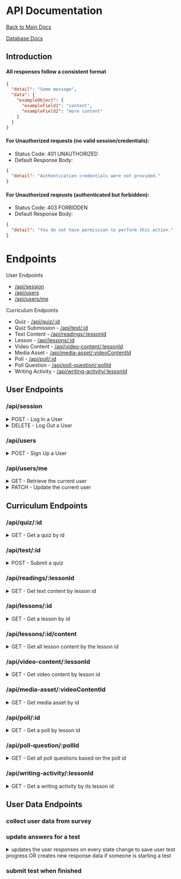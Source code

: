 # API Documentation

[Back to Main Docs](../README.md)

[Database Docs](./database-diagram.md)

## Introduction

#### All responses follow a consistent format

```json
{
  "detail": "Some message",
  "data": {
    "exampleObject": {
      "exampleField1": "content",
      "exampleField2": "more content"
    }
  }
}
```

#### For **Unauthorized** requests (no valid session/credentials):

- Status Code: 401 UNAUTHORIZED
- Default Response Body:

```json
{
  "detail": "Authentication credentials were not provided."
}
```

#### For **Unauthorized** reqeusts (authenticated but forbidden):

- Status Code: 403 FORBIDDEN
- Default Response Body:

```json
{
  "detail": "You do not have permission to perform this action."
}
```

# Endpoints

User Endpoints

- [/api/session](#apisession)
- [/api/users](#apiusers)
- [/api/users/me](#apiusersme)

Curriculum Endpoints

- Quiz - [/api/quiz/:id](#apiquizid)
- Quiz Submission - [/api/test/:id](#apitestid)
- Text Content - [/api/readings/:lessonId](#apireadingslessonid)
- Lesson - [/api/lessons/:id](#apilessonsid)
- Video Content - [/api/video-content/:lessonId](#apivideo-contentlessonid)
- Media Asset - [/api/media-asset/:videoContentId](#apimedia-assetvideocontentid)
- Poll - [/api/poll/:id](#apipollid)
- Poll Question - [/api/poll-question/:pollId](#apipoll-questionpollid)
- Writing Activity - [/api/writing-activity/:lessonId](#apiwriting-activitylessonid)

## User Endpoints

### /api/session

<details>
<summary>POST - Log In a User</summary>
Logs in a current user with valid credentials and returns the current user's
information.

- Require Authentication: false
- Request

  - Method `POST`
  - URL: /api/session
  - Headers:
    - Content-Type: application/json
  - Body:

    ```json
    {
      "credential": "js01ca28",
      "password": "secret password"
    }
    ```

- Successful Response

  - Status Code: 200
  - Headers:
    - Content-Type: application/json
  - Body:

    ```json
    {
      "detail": "successfully logged in the user",
      "data": {
        "user": {
          "id": 1,
          "username": "js01ca28",
          "display_name": "John Smith",
          "facility_id": "94805897432092394720",
          "profile_picture": "cdn://user/1?height=100&width=100",
          "consent": false
        }
      }
    }
    ```

- Error Response: Invalid credentials

  - Status Code: 401
  - Headers:
    - Content-Type: application/json
  - Body:

    ```json
    {
      "message": "Invalid credentials"
    }
    ```

- Error response: Body validation errors

  - Status Code: 400
  - Headers:
    - Content-Type: application/json
  - Body:

        ```json
        {
          "message": "Bad Request", // (or "Validation error" if generated by Sequelize),
          "errors": {
            "credential": "Email or username is required",
            "password": "Password is required"
          }
        }
        ```

    </details>

<details>
<summary>DELETE - Log Out a User</summary>
Returns the information about the current user that is logged in.

- Require Authentication: true
- Request

  - Method: DELETE
  - URL: /api/session
  - Body: none

- Successful Response when there is a logged in user

  - Status Code: 200
  - Headers:
    - Content-Type: application/json
  - Body:

        ```json
        {
          "detail":"Logout successful",
          "data": {}
        }
        ```

    </details>

### /api/users

<details>
<summary>POST - Sign Up a User</summary>
Creates a new user, logs them in as the current user, and returns the current
user's information.

- Require Authentication: false
- Request

  - Method `POST`
  - URL: /api/users
  - Headers:
    - Content-Type: application/json
  - Body:

    ```json
    {
      "firstName": "John",
      "lastName": "Smith",
      "email": "john.smith@gmail.com",
      "username": "JohnSmith",
      "password": "secret password",
      "passwordConfirm": "secret password"
    }
    ```

- Successful Response

  - Status Code: 200
  - Headers:
    - Content-Type: application/json
  - Body:

    ```json
    {
      "detail": "successful user creation completed",
      "data": {
        "user": {
          "id": 1,
          "firstName": "John",
          "lastName": "Smith",
          "email": "john.smith@gmail.com",
          "username": "JohnSmith"
        }
      }
    }
    ```

- Error response: User already exists with the specified email

  - Status Code: 500
  - Headers:
    - Content-Type: application/json
  - Body:

    ```json
    {
      "message": "User already exists",
      "errors": {
        "email": "User with that email already exists"
      }
    }
    ```

- Error response: User already exists with the specified username

  - Status Code: 500
  - Headers:
    - Content-Type: application/json
  - Body:

    ```json
    {
      "message": "User already exists",
      "errors": {
        "username": "User with that username already exists"
      }
    }
    ```

- Error response: Body validation errors

  - Status Code: 400
  - Headers:
    - Content-Type: application/json
  - Body:

    ```json
    {
      "message": "Bad Request", // (or "Validation error" if generated by Sequelize),
      "errors": {
        "email": "Invalid email",
        "username": "Username is required",
        "firstName": "First Name is required",
        "lastName": "Last Name is required"
      }
    }
    ```

    </details>

### /api/users/me

<details>
<summary>GET - Retrieve the current user</summary>
Confirms the current user is logged in, and returns user info.

- Require Authentication: true
- Request

  - Method `GET`
  - URL: /api/users/me
  - Headers:
    - Content-Type: application/json
  - Body: None

- Successful Response

  - Status Code: 200
  - Headers:
    - Content-Type: application/json
  - Body:

    ```json
    {
      "detail": "",
      "data": {
        "user": {
          "id": 1,
          "username": "js01ca28",
          "display_name": "John Smith",
          "facility_id": "94805897432092394720",
          "profile_picture": "cdn://user/1?height=100&width=100",
          "consent": false
        }
      }
    }
    ```

    </details>

<details>
<summary>PATCH - Update the current user</summary>
Updates the current user's info, or does not change it, depending on the content.

- Require Authentication: true
- Request

  - Method `PATCH`
  - URL: /api/users/me
  - Headers:
    - Content-Type: application/json
  - Body:

    ```json
    {
      "display_name": "Jane Smith",
      "profile_picture": "https://example.png",
      "consent": false
    }
    ```

- Successful Response

  - Status Code: 200
  - Headers:
    - Content-Type: application/json
  - Body:

    ```json
    {
      "detail": "",
      "data": {
        "user": {
          "id": 1,
          "username": "js01ca28",
          "display_name": "Jane Smith",
          "facility_id": "94805897432092394720",
          "profile_picture": "https://example.png",
          "consent": false
        }
      }
    }
    ```

    </details>

## Curriculum Endpoints

### /api/quiz/:id

<details>
<summary>GET - Get a quiz by id</summary>
Retrieves a quiz by its ID.

- Request

  - Method `GET`
  - URL: /api/quiz/:id
  - Body: None

- Response

  - Status Code: 200
  - Headers:
    - Content-Type: application/json
  - Body:

    ```json
    {
      "detail": " successfully retrieved a quiz by its id",
      "data": {
        "id": "12345",
        "title": "Random Quiz Title",
        "lesson_id": "67890",
        "instructions": "Complete all questions within 10 minutes.",
        "passing_score": 80,
        "feedback": "Great job! Keep practicing."
      }
    }
    ```

    </details>

### /api/test/:id

<details>
<summary>POST - Submit a quiz</summary>
submits results of quiz along with its data

- Require Authentication: true
- Request

  - Method `POST`
  - URL: /api/test/:id
  - Body:

    ```json
    {
      "userId": 1,
      "testId": 1,
      "answers": {
        "1": "a",
        "2": "b"
      },
      "timeStarted": "12:00",
      "timeFinished": "13:30",
      "totalTimeTaken": "1h 30m",
      "moreDataWeWant": "more data here"
    }
    ```

- Successful Response

  - Status Code: 200
  - Headers:
  - Content-Type: application/json
  - Body:

    ```json
    {
      "detail": " successfully submitted a quiz and recieved its results",
      "data": {
        "testId": 1,
        "userId": 1,
        "score": 70,
        "totalTimeTaken": "1h"
      }
    }
    ```

    </details>

### /api/readings/:lessonId

<details>
<summary>GET - Get text content by lesson id</summary>
Returns all the readings

- Require Authentication: true
- Request

  - Method `GET`
  - URL: /api/readings/:lessonId
  - Body: none

- Successful Response

  - Status Code: 200
  - Headers:
    - Content-Type: application/json
  - Body:

    ```json
    {
      "detail": " successfully retrieved text content by its lesson id",
      "data": {
        "Readings": [
          {
            "id": 1,
            "lessonId": 9495793,
            "title": "first reading",
            "order": 1,
            "content": "Lorem ipsum ...",
            "readingPt2": "Lorem ipsum ...",
            "CreatedAt": "2025-02-24 09:40:06.183551",
            "UpdatedAt": "2025-02-24 09:40:06.183551"
          }
        ]
      }
    }
    ```

- Error response: Couldn't find a reading with the specified id

  - Status Code: 404
  - Headers:
    - Content-Type: application/json
  - Body:

    ```json
    {
      "message": "text content couldn't be found with this id"
    }
    ```

    </details>

### /api/lessons/:id

<details>
<summary>GET - Get a lesson by id</summary>
Retrieves a lesson by its ID.

- Request

  - Method `GET`
  - URL: /api/lessons/:id
  - Body: None

- Response
  - Status Code: 200
  - Headers:
    - Content-Type: application/json
  - Body:
    ```json
    {
      "detail": "successfully retrieved a lesson by its id",
      "data": {
        "id": "1",
        "title": "college 101",
        "description": "helps you with college basics",
        "objectives": [
          "Understand college system",
          "learn what kind of colleges there are"
        ],
        "created_at": "2024-02-01T12:00:00Z",
        "updated_at": "2024-02-15T08:30:00Z"
      }
    }
    ```
    </details>

### /api/lessons/:id/content

<details>
<summary>GET - Get all lesson content by the lesson id </summary>
Retrieves the lessons content and formats it in order by lesson Id

- Request

  - Method `GET`
  - URL: /api/lessons/:lessonId/content
  - Body: None

- Response
  - Status Code: 200
  - Headers:
    - Content-Type: application/json
  - Body:
    ```json
    {
    "detail": "Successfully retrieved lesson content",
    "data": {
        "id": 23,
        "title": "Going to College",
        "description": "Learn about college preparation, applications, and financing",
        "objectives": [
            "Know the different types of higher education and degree types",
            "Apply for college",
            "Identify multiple strategies for financing college",
            "Understand basic vocabulary and terms around college and independent living"
        ],
        "order": 1,
        "tags": [
            "education",
            "college",
            "financing"
        ],
        "activities": {
            "1": {
                "id": 45,
                "lessonId": 23,
                "title": "Types of College",
                "content": "There are many types of colleges and ways to receive post-secondary education. There are also different types of degrees that you can get, providing various levels of expertise. Sometimes you won't know what a college offers until you ask, so it's all a matter of finding the perfect fit for you!",
                "order": 1,
                "type": "TextContent"
            },
            "2": {
                "id": 46,
                "lessonId": 23,
                "title": "Trade and Technical Schools",
                "content": "Trade and technical schools, sometimes called vocational training schools, are schools that provide education for a specific focus area without requiring general education classes. These schools typically provide certificates or associates degrees, take 1-3 years to complete, and often incorporate lots of hands-on experience.",
                "order": 2,
                "type": "TextContent"
            },
            "3": {
                "id": 47,
                "lessonId": 23,
                "title": "Community Colleges",
                "content": "Community colleges provide education for a variety of subjects, including general education and more career-specific classes. Most community colleges offer 2-year associates degrees and certificates. Some community colleges have begun offering 4-year bachelor's degrees as well.",
                "order": 3,
                "type": "TextContent"
            },
            "4": {
                "id": 23,
                "lessonId": 23,
                "title": "College Types Quiz",
                "instructions": "Select the type of college you would choose to attend for each career path.",
                "order": 4,
                "passingScore": 3,
                "feedbackConfig": {
                    "passing": "Great job! You understand the different types of colleges.",
                    "failing": "You might want to review the types of colleges section again."
                },
                "questions": [
                    {
                        "id": 34,
                        "quizId": 23,
                        "questionText": "Which type of college might you choose to attend to become a doctor?",
                        "questionType": "multiple_choice",
                        "hasCorrectAnswer": true,
                        "choices": {
                            "options": [
                                {
                                    "id": 1,
                                    "text": "Trade school",
                                    "is_correct": false
                                },
                                {
                                    "id": 2,
                                    "text": "Community college",
                                    "is_correct": false
                                },
                                {
                                    "id": 3,
                                    "text": "4-year college",
                                    "is_correct": false
                                },
                                {
                                    "id": 4,
                                    "text": "University",
                                    "is_correct": true
                                }
                            ],
                            "feedback": {
                                "correct": "If you want to become a doctor, you will need to first obtain a bachelor's degree and possibly some additional graduate school training before attending medical school, offered through a University.",
                                "incorrect": "To become a doctor requires medical school, which is offered at universities."
                            }
                        },
                        "isRequired": true,
                        "order": 1
                    },
                    {
                        "id": 35,
                        "quizId": 23,
                        "questionText": "Which type of college might you choose to attend to become a welder?",
                        "questionType": "multiple_choice",
                        "hasCorrectAnswer": true,
                        "choices": {
                            "options": [
                                {
                                    "id": 1,
                                    "text": "Trade school",
                                    "is_correct": true
                                },
                                {
                                    "id": 2,
                                    "text": "Community college",
                                    "is_correct": true
                                },
                                {
                                    "id": 3,
                                    "text": "4-year college",
                                    "is_correct": false
                                },
                                {
                                    "id": 4,
                                    "text": "University",
                                    "is_correct": false
                                }
                            ],
                            "feedback": {
                                "correct": "If you want to become a welder, you would likely attend a trade school or maybe a community college offering a certificate or associate's degree in welding.",
                                "incorrect": "Welding is a trade that is typically taught at trade schools or community colleges."
                            }
                        },
                        "isRequired": true,
                        "order": 2
                    }
                ],
                "type": "Quiz"
            },
            "5": {
                "id": 23,
                "lessonId": 23,
                "title": "Your Educational Plans",
                "instructions": "Share your thoughts about your educational goals. There are no right or wrong answers.",
                "order": 5,
                "config": {
                    "show_results": true,
                    "allow_anonymous": true
                },
                "questions": [
                    {
                        "id": 45,
                        "pollId": 23,
                        "questionText": "Which degree would you like to have?",
                        "options": [
                            {
                                "id": 1,
                                "text": "High school diploma"
                            },
                            {
                                "id": 2,
                                "text": "GED"
                            },
                            {
                                "id": 3,
                                "text": "Associate degree"
                            },
                            {
                                "id": 4,
                                "text": "Bachelor's degree"
                            },
                            {
                                "id": 5,
                                "text": "Master's degree"
                            },
                            {
                                "id": 6,
                                "text": "Professional degree"
                            },
                            {
                                "id": 7,
                                "text": "Doctoral degree"
                            }
                        ],
                        "allowMultiple": false,
                        "order": 1
                    },
                    {
                        "id": 46,
                        "pollId": 23,
                        "questionText": "Which degree do you think would be the hardest to get?",
                        "options": [
                            {
                                "id": 1,
                                "text": "High school diploma"
                            },
                            {
                                "id": 2,
                                "text": "GED"
                            },
                            {
                                "id": 3,
                                "text": "Associate degree"
                            },
                            {
                                "id": 4,
                                "text": "Bachelor's degree"
                            },
                            {
                                "id": 5,
                                "text": "Master's degree"
                            },
                            {
                                "id": 6,
                                "text": "Professional degree"
                            },
                            {
                                "id": 7,
                                "text": "Doctoral degree"
                            }
                        ],
                        "allowMultiple": false,
                        "order": 2
                    }
                ],
                "type": "Poll"
            }
        }
    }
  }
    ```
</details>

### /api/video-content/:lessonId

<details>
<summary>GET - Get video content by lesson id</summary>
Retrieves video content by its lesson Id.

- Request

  - Method `GET`
  - URL: /api/video-content/:lessonId
  - Body: None

- Response
  - Status Code: 200
  - Headers:
    - Content-Type: application/json
  - Body:
    ```json
    {
      "detail": " successfully retrieved video content by its lesson id",
      "data": {
        "id": "20",
        "lesson_id": "1",
        "title": "Introduction Video",
        "order": 2,
        "description": "An introductory video on programming concepts.",
        "video_metadata": { "duration": "5 minutes", "resolution": "1080p" },
        "created_at": "2024-02-02T14:30:00Z",
        "updated_at": "2024-02-15T09:15:00Z"
      }
    }
    ```
    </details>

### /api/media-asset/:videoContentId

<details>
<summary>GET - Get media asset by id</summary>
Retrieves a media asset by its videocontent id.

- Request

  - Method `GET`
  - URL: /api/media-asset/:videoContentId
  - Body: None

- Response
  - Status Code: 200
  - Headers:
    - Content-Type: application/json
  - Body:
    ```json
    {
      "detail": "",
      "data": {
        "id": "30",
        "video_content_id": "20",
        "file_path": "https://example.com/video.mp4",
        "asset_type": "video",
        "metadata": { "codec": "H.264", "bitrate": "3Mbps" },
        "content_type": "video/mp4",
        "file_size": 52428800,
        "created_at": "2024-02-02T15:00:00Z"
      }
    }
    ```
    </details>

### /api/poll/:id

<details>
<summary>GET - Get a poll by lesson id</summary>
Retrieves a poll by its lesson id.

- Request

  - Method `GET`
  - URL: /api/poll/:id
  - Body: None

- Response
  - Status Code: 200
  - Headers:
    - Content-Type: application/json
  - Body:
    ```json
    {
      "detail": "successfully retireved poll by its lesson id",
      "data": {
        "id": "40",
        "lesson_id": "1",
        "title": "what is your plan for college",
        "order": 3,
        "instructions": "pick your preferred option",
        "configuration": { "allow_multiple": false },
        "created_at": "2024-02-02T16:00:00Z",
        "updated_at": "2024-02-15T10:00:00Z"
      }
    }
    ```
    </details>

### /api/poll-question/:pollId

<details>
<summary>GET - Get all poll questions based on the poll id</summary>
get all poll questions based on the poll id

- Request

  - Method `GET`
  - URL: /api/poll-question/:pollId
  - Body: None

- Response
  - Status Code: 200
  - Headers:
    - Content-Type: application/json
  - Body:
    ```json
    {
      "detail":"successfully retrieved poll question by its poll id",
      "data": {
        "id":1,
        "poll_id":93549349,
        "questionText": "what is your favorite thing about college?",
        "options": {"option1": "some options here"},
        "allow_multiple": False,
        "order":1,
        "created_at": "2024-02-02T16:00:00Z",
        "updated_at": "2024-02-15T10:00:00Z"
      },
    }
    ```
    </details>

### /api/writing-activity/:lessonId

<details>
<summary>GET - Get a writing activity by its lesson id</summary>
Retrieves a writing activity by its lesson id.

- Request

  - Method `GET`
  - URL: /api/writing-activity/:lessonId
  - Body: None

- Response
  - Status Code: 200
  - Headers:
    - Content-Type: application/json
  - Body:
    ```json
    {
      "detail": " successfully retrieved writing activity by lesson id",
      "data": {
        "id": "50",
        "lesson_id": "1",
        "title": "Write a Short Paragraph about what you learned",
        "order": 4,
        "instructions": "Write your favorite part of what you've read or watched.",
        "prompts": ["take your time", "be honest when answering"],
        "created_at": "2024-02-02T17:00:00Z",
        "updated_at": "2024-02-15T11:00:00Z"
      }
    }
    ```
    </details>

## User Data Endpoints
### collect user data from survey
### update answers for a test
<details>
<summary>updates the user responses on every state change to save user test progress OR creates new response data if someone is starting a test</summary>
- Initial Request

  - Method: `POST`
  - URL: /api/userdata/:data_id
  - Headers:
    - Content-Type: application/json
  - body:
    ```json
    {
      "dataType": "quiz",
      "dataReferenceId": "uuid here"
    }
    ```

- Initial Response
  - Status Code: 201
  - Headers:
    - Content-Type: application/json
  - Body:
    ```json
    {
      "detail": " successfully retrieved writing activity by lesson id",
      "data": {
        "id": "uuid",
        "data_type": "quiz",
        "data_reference_id": "quiz uuid",
        "responses": {}
      }
    }
    ```

- Update Request

  - Method: `PUT`
  - URL: /api/userdata/:data_id
  - Headers:
    - Content-Type: application/json
  - body:
    ```json
    {
      "responses": {
        "1": "a",
        "2": "b",
        "3": "or we can actually save responses as strings so its easier data to consume for Annee"
      }
    }
    ```
- Update Response
  do we need an update response? will front end actually use/ check for it? can we ignore it?
  - Status Code: 200
  - Headers:
    - Content-Type: application/json
  - Body:
    ```json
    {
      "detail": "data has been successfully saved"
    }
    ```

- Final Request

  - Method: `POST`
  - URL: /api/userdata/:data_id
  - Headers:
    - Content-Type: application/json
  - body:
    ```json
    {
      "responses": {
        "1": "a",
        "2": "b",
        "3": "or we can actually save responses as strings so its easier data to consume for Annee"
      },
      "score": "13/17",
      "time": "2025-03-20 18:47:21.054722"
    }
    ```

- Final Response
  - Status Code: 200
  - Headers:
    - Content-Type: application/json
  - Body:
    ```json
    {
      "detail": "data has been saved to the database successfully",
      "data": {
        "id": "uuid",
        "data_type": "quiz",
        "data_reference_id": "quiz uuid",
        "responses": {
        "1": "a",
        "2": "b",
        "3": "or we can actually save responses as strings so its easier data to consume for Annee"
      },
      "score": "13/17",
      "time": "2025-03-20 18:47:21.054722"
      }
    }
    ```
</details>

### submit test when finished
